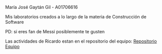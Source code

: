 María José Gaytán Gil - A01706616

Mis laboratorios creados a lo largo de la materia de Construcción de Software

PD: si eres fan de Messi posiblemente te gusten 

Las actividades de Ricardo estan en el repositorio del equipo: [Repositorio Equipo](https://github.com/DanielContrerasCh/Team-404)